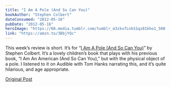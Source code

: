 ```yaml
---
title: "I Am A Pole (And So Can You)"
bookAuthor: "Stephen Colbert"
dateConsumed: "2012-05-16"
pubDate: "2012-05-16"
heroImage: "https://68.media.tumblr.com/tumblr_m3zkxfLnkS1qz81kho1_500.jpg"
link: "https://amzn.to/3BbjYQc"
---
```


This week’s review is short. It’s for “[I Am A Pole (And So Can You)](https://www.amazon.com/Am-Pole-And-Can-You/dp/1455523429)” by Stephen Colbert. It’s a lovely children’s book that plays with his previous book, “I Am An American (And So Can You),” but with the physical object of a pole. I listened to it on Audible with Tom Hanks narrating this, and it’s quite hilarious, and age appropriate.

[Original Post](https://jermspeaks.com/post/23170785874/this-weeks-review-is-short-its-for-i-am-a-pole)
